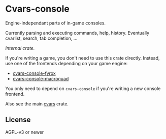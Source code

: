 # Cvars-console

Engine-independant parts of in-game consoles.

Currently parsing and executing commands, help, history. Eventually cvarlist, search, tab completion, ...

_Internal crate._

If you're writing a game, you don't need to use this crate directly. Instead, use one of the frontends depending on your game engine:

- [cvars-console-fyrox](https://crates.io/crates/cvars-console-fyrox)
- [cvars-console-macroquad](https://crates.io/crates/cvars-console-macroquad)

You only need to depend on `cvars-console` if you're writing a new console frontend.

Also see the main [cvars](https://crates.io/crates/cvars) crate.

## License

AGPL-v3 or newer
